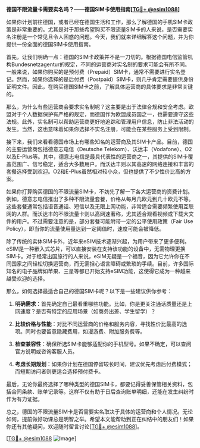 **德国不限流量卡需要实名吗？——德国SIM卡使用指南[[TG💪+ @esim1088](https://t.me/s/esim1088)]**

如果你计划前往德国，或者已经在德国生活和工作，那么了解德国的手机SIM卡政策是非常重要的。尤其是对于那些希望购买不限流量SIM卡的人来说，是否需要实名注册是一个常见且令人困惑的问题。今天，我们就来详细解答这个问题，并为你提供一份全面的德国SIM卡使用指南。

首先，让我们明确一点：德国的SIM卡政策并不是一刀切的。根据德国电信监管机构Bundesnetzagentur的规定，不同的运营商对实名制的要求可能会有所不同。一般来说，如果你购买的是预付费（Prepaid）SIM卡，通常不需要进行实名登记。然而，如果你选择的是后付费（Postpaid）SIM卡，则几乎肯定需要提供身份证明文件。因此，在购买德国SIM卡之前，了解具体运营商的具体要求是非常关键的。

那么，为什么有些运营商会要求实名制呢？这主要是出于法律合规和安全考虑。欧盟对于个人数据保护有严格的规定，而德国作为欧盟成员国之一，也需要遵守这些法规。此外，实名制可以帮助运营商更好地追踪和管理用户信息，防止非法活动的发生。当然，这也意味着如果你选择不实名注册，可能会在某些服务上受到限制。

接下来，我们来看看德国市场上有哪些知名的运营商及其SIM卡产品。目前，德国的主要运营商包括德意志电信（Deutsche Telekom）、沃达丰（Vodafone）、O2以及E-Plus等。其中，德意志电信是最具代表性的运营商之一，其提供的SIM卡覆盖范围广、信号稳定，适合大多数用户。而沃达丰则以其高速的网络连接和丰富的套餐选择受到欢迎。O2和E-Plus虽然相对较小众，但也提供了不少性价比高的方案。

如果你打算购买德国的不限流量SIM卡，不妨先了解一下各大运营商的资费计划。例如，德意志电信推出了多种不限流量套餐，价格从每月几欧元到几十欧元不等。这些套餐通常包括语音通话、短信以及无限上网功能，非常适合需要频繁使用互联网的人群。而沃达丰的不限流量卡则以高网速著称，尤其适合观看视频或下载大文件的用户。不过需要注意的是，部分套餐可能附带一定的公平使用政策（Fair Use Policy），即当你的流量使用量达到一定阈值时，速度可能会被降低。

除了传统的实体SIM卡外，近年来eSIM技术逐渐兴起，为用户带来了更多便利。eSIM是一种嵌入式芯片，可以直接安装在支持该功能的设备中，无需物理更换SIM卡。对于经常出国旅行的人来说，eSIM无疑是一个福音，因为它允许你在不同国家之间轻松切换运营商，而无需担心语言障碍或繁琐的手续。目前，许多国际知名的电子品牌如苹果、三星等都已开始支持eSIM功能，这使得它成为一种越来越受欢迎的选择。

那么，如何选择最适合自己的德国SIM卡呢？以下是一些建议供你参考：

1. **明确需求**：首先确定自己最看重哪些功能。比如，你是更关注通话质量还是上网速度？是否有特定的应用场景（如商务出差、学生留学）？

2. **比较价格与性能**：对比不同运营商的价格和服务内容，寻找性价比最高的选项。同时也要留意隐藏费用，如漫游费、附加服务费等。

3. **检查兼容性**：确保所选SIM卡能够适配你的手机型号。如果不确定，可以查阅官方说明或咨询客服人员。

4. **考虑长期规划**：如果你计划在德国停留较长时间，建议优先考虑后付费模式；而短期访问者则更适合选择预付费卡。

最后，无论你最终选择了哪种类型的德国SIM卡，都要记得妥善保管相关资料，包括合同条款、账单记录等。这样不仅有助于日后查询账单明细，还能在发生纠纷时作为有力证据。

总之，德国的不限流量SIM卡是否需要实名取决于具体的运营商和个人情况。无论如何，提前做好功课总是明智之举。希望本文能帮助到正在纠结中的朋友们！如果你还有其他疑问，欢迎随时留言讨论[[TG💪+ @esim1088](https://t.me/s/esim1088)]。

[[TG💪+ @esim1088](https://t.me/s/esim1088) ![Image](https://i.postimg.cc/4NQfJmqS/Snipaste-2025-05-13-00-14-12.png)]